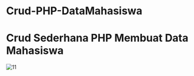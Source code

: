 # Crud-PHP-DataMahasiswa

# Crud Sederhana PHP Membuat Data Mahasiswa

![11](https://user-images.githubusercontent.com/71059706/156927428-8c9f5e81-795e-4953-8ce1-cce5657e2cb2.png)
